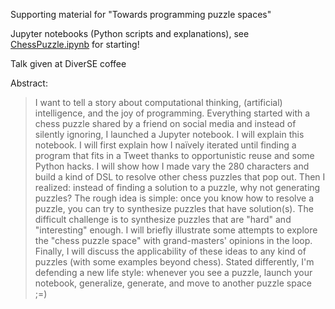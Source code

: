 Supporting material for "Towards programming puzzle spaces"

Jupyter notebooks (Python scripts and explanations), see [ChessPuzzle.ipynb](ChessPuzzle.ipynb) for starting!

Talk given at DiverSE coffee

Abstract:
> I want to tell a story about computational thinking, (artificial) intelligence, and the joy of programming.
> Everything started with a chess puzzle shared by a friend on social media and instead of silently ignoring, I launched a Jupyter notebook.
> I will explain this notebook. I will first explain how I naïvely iterated until finding a program that fits in a Tweet thanks to opportunistic reuse and some Python hacks.
> I will show how I made vary the 280 characters and build a kind of DSL to resolve other chess puzzles that pop out.
> Then I realized: instead of finding a solution to a puzzle, why not generating puzzles?
> The rough idea is simple: once you know how to resolve a puzzle, you can try to synthesize puzzles that have solution(s).
> The difficult challenge is to synthesize puzzles that are "hard" and "interesting" enough.
> I will briefly illustrate some attempts to explore the "chess puzzle space" with grand-masters' opinions in the loop.
> Finally, I will discuss the applicability of these ideas to any kind of puzzles (with some examples beyond chess).
> Stated differently, I'm defending a new life style: whenever you see a puzzle, launch your notebook, generalize, generate, and move to another puzzle space ;=)
